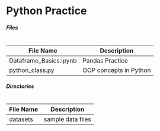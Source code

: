 # Python Practice
##### Files
#
File Name | Description
------------ | -------------
Dataframe_Basics.ipynb| Pandas Practice
python_class.py|OOP concepts in Python

##### Directories
#
File Name | Description
------------ | -------------
datasets| sample data files
